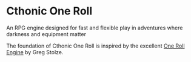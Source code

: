 # Cthonic One Roll
An RPG engine designed for fast and flexible play in adventures where darkness and equipment matter

The foundation of Cthonic One Roll is inspired by the excellent [One Roll Engine](https://en.wikipedia.org/wiki/One-Roll_Engine) by Greg Stolze.
